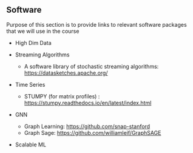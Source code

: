 Software
---------
Purpose of this section is to provide links to relevant software packages that we will use in the course

* High Dim Data 

* Streaming Algorithms
  * A software library of stochastic streaming algorithms: https://datasketches.apache.org/

* Time Series 
  * STUMPY (for matrix profiles) : https://stumpy.readthedocs.io/en/latest/index.html

* GNN
  * Graph Learning: https://github.com/snap-stanford
  * Graph Sage: https://github.com/williamleif/GraphSAGE

* Scalable ML
